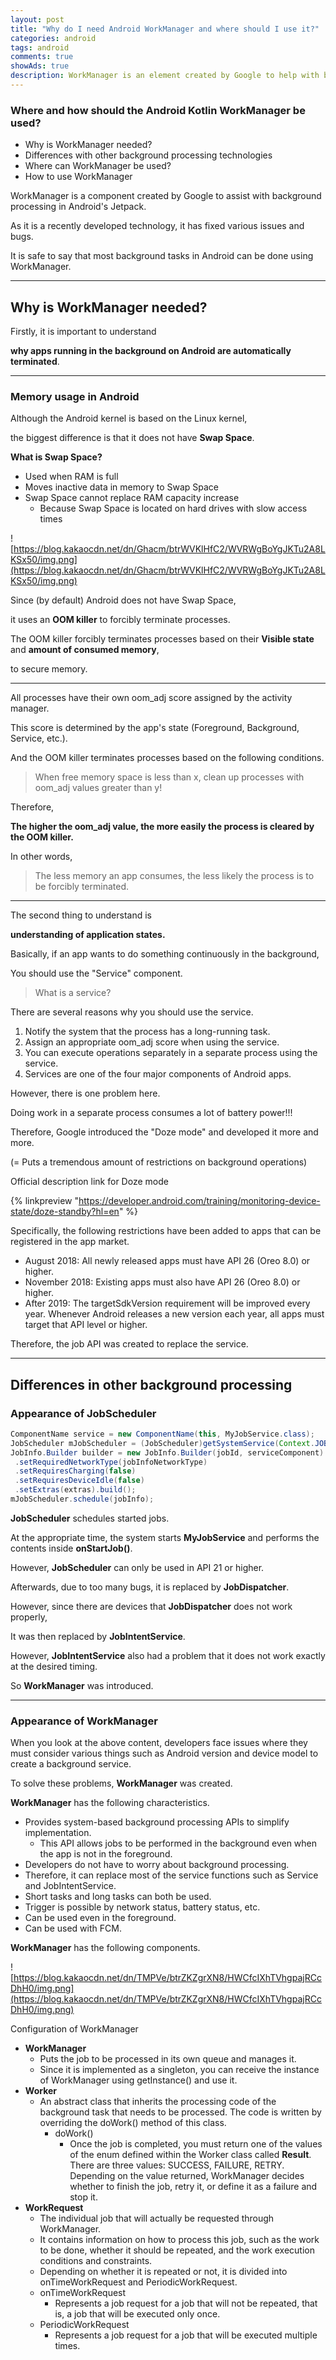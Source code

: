 ```yaml
---  
layout: post  
title: "Why do I need Android WorkManager and where should I use it?"  
categories: android
tags: android 
comments: true
showAds: true
description: WorkManager is an element created by Google to help with background processing in Android's Jetpack. As it is a recent technology, many problems and bugs have been fixed, and it is safe to say that most background tasks in recent Android can be done with WorkManager.
---
```


### Where and how should the Android Kotlin WorkManager be used?
- Why is WorkManager needed?
- Differences with other background processing technologies
- Where can WorkManager be used?
- How to use WorkManager

WorkManager is a component created by Google to assist with background processing in Android's Jetpack.

As it is a recently developed technology, it has fixed various issues and bugs.

It is safe to say that most background tasks in Android can be done using WorkManager.

---

## **Why is WorkManager needed?**

Firstly, it is important to understand

**why apps running in the background on Android are automatically terminated**.

---

### **Memory usage in Android**

Although the Android kernel is based on the Linux kernel,

the biggest difference is that it does not have **Swap Space**.

**What is Swap Space?**

- Used when RAM is full
- Moves inactive data in memory to Swap Space
- Swap Space cannot replace RAM capacity increase
    - Because Swap Space is located on hard drives with slow access times

![https://blog.kakaocdn.net/dn/Ghacm/btrWVKlHfC2/WVRWgBoYgJKTu2A8LKSx50/img.png](https://blog.kakaocdn.net/dn/Ghacm/btrWVKlHfC2/WVRWgBoYgJKTu2A8LKSx50/img.png)

Since (by default) Android does not have Swap Space,

it uses an **OOM killer** to forcibly terminate processes.

The OOM killer forcibly terminates processes based on their **Visible state** and **amount of consumed memory**,

to secure memory.

---

All processes have their own oom_adj score assigned by the activity manager.

This score is determined by the app's state (Foreground, Background, Service, etc.).

And the OOM killer terminates processes based on the following conditions.

> When free memory space is less than x, clean up processes with oom_adj values greater than y!
> 

Therefore,

**The higher the oom_adj value, the more easily the process is cleared by the OOM killer.**

In other words,

> The less memory an app consumes, the less likely the process is to be forcibly terminated.
> 

---

The second thing to understand is

**understanding of application states.**

Basically, if an app wants to do something continuously in the background,

You should use the "Service" component.

> What is a service?
> 

There are several reasons why you should use the service.

1. Notify the system that the process has a long-running task.
2. Assign an appropriate oom_adj score when using the service.
3. You can execute operations separately in a separate process using the service.
4. Services are one of the four major components of Android apps.

However, there is one problem here.

Doing work in a separate process consumes a lot of battery power!!!

Therefore, Google introduced the "Doze mode" and developed it more and more.

(= Puts a tremendous amount of restrictions on background operations)

Official description link for Doze mode

{% linkpreview "https://developer.android.com/training/monitoring-device-state/doze-standby?hl=en" %}

Specifically, the following restrictions have been added to apps that can be registered in the app market.

- August 2018: All newly released apps must have API 26 (Oreo 8.0) or higher.
- November 2018: Existing apps must also have API 26 (Oreo 8.0) or higher.
- After 2019: The targetSdkVersion requirement will be improved every year. Whenever Android releases a new version each year, all apps must target that API level or higher.

Therefore, the job API was created to replace the service.

---

## Differences in other background processing

### Appearance of JobScheduler

``` java
ComponentName service = new ComponentName(this, MyJobService.class);
JobScheduler mJobScheduler = (JobScheduler)getSystemService(Context.JOB_SCHEDULER_SERVICE);
JobInfo.Builder builder = new JobInfo.Builder(jobId, serviceComponent)
 .setRequiredNetworkType(jobInfoNetworkType)
 .setRequiresCharging(false)
 .setRequiresDeviceIdle(false)
 .setExtras(extras).build();
mJobScheduler.schedule(jobInfo);

```

**JobScheduler** schedules started jobs.

At the appropriate time, the system starts **MyJobService** and performs the contents inside **onStartJob()**.

However, **JobScheduler** can only be used in API 21 or higher.

Afterwards, due to too many bugs, it is replaced by **JobDispatcher**.

However, since there are devices that **JobDispatcher** does not work properly,

It was then replaced by **JobIntentService**.

However, **JobIntentService** also had a problem that it does not work exactly at the desired timing.

So **WorkManager** was introduced.

---

### Appearance of WorkManager

When you look at the above content, developers face issues where they must consider various things such as Android version and device model to create a background service.

To solve these problems, **WorkManager** was created.

**WorkManager** has the following characteristics.

- Provides system-based background processing APIs to simplify implementation.
    - This API allows jobs to be performed in the background even when the app is not in the foreground.
- Developers do not have to worry about background processing.
- Therefore, it can replace most of the service functions such as Service and JobIntentService.
- Short tasks and long tasks can both be used.
- Trigger is possible by network status, battery status, etc.
- Can be used even in the foreground.
- Can be used with FCM.

**WorkManager** has the following components.

![https://blog.kakaocdn.net/dn/TMPVe/btrZKZgrXN8/HWCfcIXhTVhgpajRCcDhH0/img.png](https://blog.kakaocdn.net/dn/TMPVe/btrZKZgrXN8/HWCfcIXhTVhgpajRCcDhH0/img.png)

Configuration of WorkManager

- **WorkManager**
    - Puts the job to be processed in its own queue and manages it.
    - Since it is implemented as a singleton, you can receive the instance of WorkManager using getInstance() and use it.
- **Worker**
    - An abstract class that inherits the processing code of the background task that needs to be processed. The code is written by overriding the doWork() method of this class.
        - doWork()
            - Once the job is completed, you must return one of the values of the enum defined within the Worker class called **Result**. There are three values: SUCCESS, FAILURE, RETRY. Depending on the value returned, WorkManager decides whether to finish the job, retry it, or define it as a failure and stop it.
- **WorkRequest**
    - The individual job that will actually be requested through WorkManager.
    - It contains information on how to process this job, such as the work to be done, whether it should be repeated, and the work execution conditions and constraints.
    - Depending on whether it is repeated or not, it is divided into onTimeWorkRequest and PeriodicWorkRequest.
    - onTimeWorkRequest
        - Represents a job request for a job that will not be repeated, that is, a job that will be executed only once.
    - PeriodicWorkRequest
        - Represents a job request for a job that will be executed multiple times.